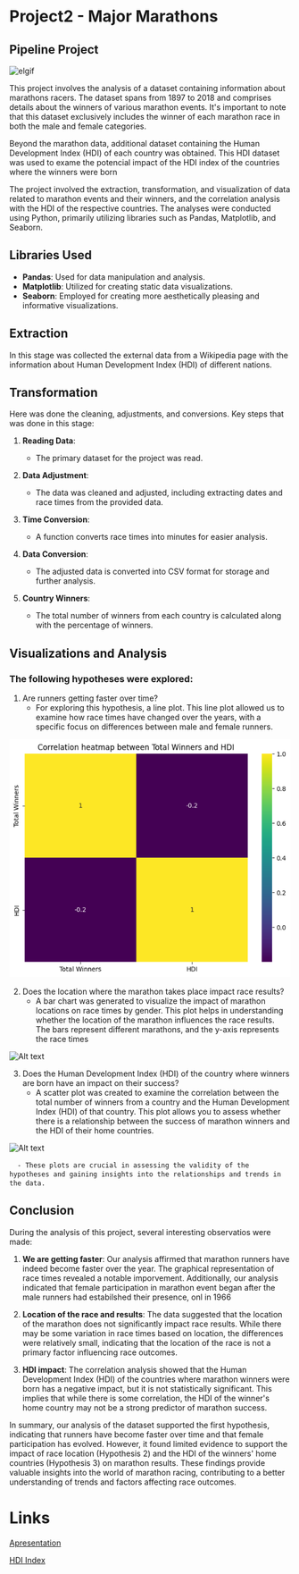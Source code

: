 # Project2 - Major Marathons
## Pipeline Project

![elgif](https://media4.giphy.com/media/RKSeCSAAkygtOdo947/giphy.gif?cid=ecf05e47bfmd4llq5j0d5uroxuctt9d5gq3ipx1juaifar3c&ep=v1_gifs_search&rid=giphy.gif&ct=g)

This project involves the analysis of a dataset containing information about marathons racers. The dataset spans from 1897 to 2018 and comprises details about the winners of various marathon events. It's important to note that this dataset exclusively includes the winner of each marathon race in both the male and female categories.

Beyond the marathon data, additional dataset containing the Human Development Index (HDI) of each country was obtained. This HDI dataset was used to exame the potencial impact of the HDI index of the countries where the winners were born

The project involved the extraction, transformation, and visualization of data related to marathon events and their winners, and the correlation analysis with the HDI of the respective countries. The analyses were conducted using Python, primarily utilizing libraries such as Pandas, Matplotlib, and Seaborn.

## Libraries Used
- **Pandas**: Used for data manipulation and analysis.
- **Matplotlib**: Utilized for creating static data visualizations.
- **Seaborn**: Employed for creating more aesthetically pleasing and informative visualizations.

## Extraction
In this stage was collected the external data from a Wikipedia page with the information about Human Development Index (HDI) of different nations.

## Transformation
Here was done the cleaning, adjustments, and conversions. Key steps that was done in this stage:

1. **Reading Data**: 
   - The primary dataset for the project was read.

2. **Data Adjustment**:
   - The data was cleaned and adjusted, including extracting dates and race times from the provided data.

3. **Time Conversion**:
   - A function converts race times into minutes for easier analysis.

4. **Data Conversion**:
   - The adjusted data is converted into CSV format for storage and further analysis.

5. **Country Winners**:
   - The total number of winners from each country is calculated along with the percentage of winners.

## Visualizations and Analysis
### The following hypotheses were explored:
   1. Are runners getting faster over time?
      - For exploring this hypothesis, a line plot. This line plot allowed us to examine how race times have changed over the years, with a specific focus on differences between male and female runners.

![Alt text](image.png)

   2. Does the location where the marathon takes place impact race results?
      - A bar chart was generated to visualize the impact of marathon locations on race times by gender. This plot helps in understanding whether the location of the marathon influences the race results. The bars represent different marathons, and the y-axis represents the race times

![Alt text](image-1.png)

   3. Does the Human Development Index (HDI) of the country where winners are born have an impact on their success?
      - A scatter plot was created to examine the correlation between the total number of winners from a country and the Human Development Index (HDI) of that country. This plot allows you to assess whether there is a relationship between the success of marathon winners and the HDI of their home countries.

![Alt text](image-2.png)

      - These plots are crucial in assessing the validity of the hypotheses and gaining insights into the relationships and trends in the data. 


## Conclusion
During the analysis of this project, several interesting observatios were made:

1. **We are getting faster**: 
Our analysis affirmed that marathon runners have indeed become faster over the year. The graphical representation of race times revealed a notable imporvement. Additionally, our analysis indicated that female participation in marathon event began after the male runners had estabilshed their presence, onl in 1966

2. **Location of the race and results**: 
The data suggested that the location of the marathon does not significantly impact race results. While there may be some variation in race times based on location, the differences were relatively small, indicating that the location of the race is not a primary factor influencing race outcomes.

3. **HDI impact**:
The correlation analysis showed that the Human Development Index (HDI) of the countries where marathon winners were born has a negative impact, but it is not statistically significant. This implies that while there is some correlation, the HDI of the winner's home country may not be a strong predictor of marathon success.

In summary, our analysis of the dataset supported the first hypothesis, indicating that runners have become faster over time and that female participation has evolved. However, it found limited evidence to support the impact of race location (Hypothesis 2) and the HDI of the winners' home countries (Hypothesis 3) on marathon results. These findings provide valuable insights into the world of marathon racing, contributing to a better understanding of trends and factors affecting race outcomes.

# Links 
[Apresentation](https://www.canva.com/design/DAFyvAWvNew/GgBQqAE0e5ycIMRqJ-81gw/edit?utm_content=DAFyvAWvNew&utm_campaign=designshare&utm_medium=link2&utm_source=sharebutton)

[HDI Index](https://en.wikipedia.org/wiki/List_of_countries_by_Human_Development_Index)
